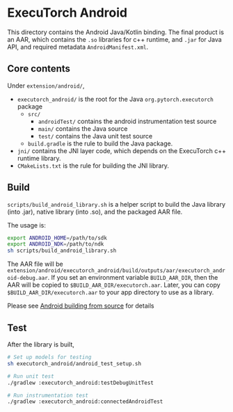 # ExecuTorch Android

This directory contains the Android Java/Kotlin binding. The final product is an AAR,
which contains the `.so` libraries for c++ runtime, and `.jar` for Java API, and required
metadata `AndroidManifest.xml`.

## Core contents

Under `extension/android/`,

- `executorch_android/` is the root for the Java `org.pytorch.executorch` package
  - `src/`
    - `androidTest/` contains the android instrumentation test source
    - `main/` contains the Java source
    - `test/` contains the Java unit test source
  - `build.gradle` is the rule to build the Java package.
- `jni/` contains the JNI layer code, which depends on the ExecuTorch c++ runtime library.
- `CMakeLists.txt` is the rule for building the JNI library.

## Build

`scripts/build_android_library.sh` is a helper script to build the Java library (into .jar), native library (into .so), and the packaged AAR file.

The usage is:
```sh
export ANDROID_HOME=/path/to/sdk
export ANDROID_NDK=/path/to/ndk
sh scripts/build_android_library.sh
```

The AAR file will be `extension/android/executorch_android/build/outputs/aar/executorch_android-debug.aar`.
If you set an environment variable `BUILD_AAR_DIR`, then the AAR will be copied to `$BUILD_AAR_DIR/executorch.aar`.
Later, you can copy `$BUILD_AAR_DIR/executorch.aar` to your app directory to use as a library.

Please see [Android building from source](https://pytorch.org/executorch/main/using-executorch-android#building-from-source) for details

## Test

After the library is built,

```sh
# Set up models for testing
sh executorch_android/android_test_setup.sh

# Run unit test
./gradlew :executorch_android:testDebugUnitTest

# Run instrumentation test
./gradlew :executorch_android:connectedAndroidTest
```
